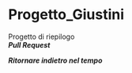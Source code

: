 # Progetto_Giustini
Progetto di riepilogo  
***Pull Request***  

***Ritornare indietro nel tempo***